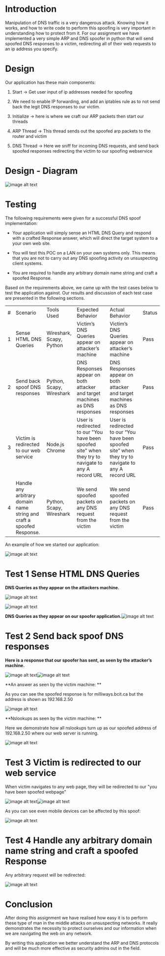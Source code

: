 # Introduction

Manipulation of DNS traffic is a very dangerous attack. Knowing how it works, and how to write code to perform this spoofing is very important in understanding how to protect from it. For our assignment we have implemented a very simple ARP and DNS spoofer in python that will send spoofed DNS responses to a victim, redirecting all of their web requests to an ip address you specify. 

# Design

Our application has these main components: 

1. Start → Get user input of ip addresses needed for spoofing

2. We need to enable IP forwarding, and add an iptables rule as to not send back the legit DNS responses to our victim.

3. Initialize → here is where we craft our ARP packets then start our threads

4. ARP Thread → This thread sends out the spoofed arp packets to the router and victim

5. DNS Thread → Here we sniff for incoming DNS requests, and send back spoofed responses redirecting the victim to our spoofing webservice

# Design - Diagram

![image alt text](/readme_images/image_0.png)

# Testing 

The following requirements were given for a successful DNS spoof implementation:

* Your application will simply sense an HTML DNS Query and respond with a crafted Response answer, which will direct the target system to a your own web site.

* You will test this POC on a LAN on your own systems only. This means that you are not to carry out any DNS spoofing activity on unsuspecting client systems.

* You are required to handle any arbitrary domain name string and craft a spoofed Response. 

Based on the requirements above, we came up with the test cases below to test the application against. Our results and discussion of each test case are presented in the following sections.

 

<table>
  <tr>
    <td>#</td>
    <td>Scenario</td>
    <td>Tools Used</td>
    <td>Expected Behavior</td>
    <td>Actual Behavior</td>
    <td>Status</td>
  </tr>
  <tr>
    <td>1</td>
    <td>Sense HTML DNS Queries </td>
    <td>Wireshark,
Scapy,
Python</td>
    <td>Victim’s DNS Queries appear on attacker’s machine</td>
    <td>Victim’s DNS Queries appear on attacker’s machine</td>
    <td>Pass</td>
  </tr>
  <tr>
    <td>2</td>
    <td>Send back spoof DNS responses</td>
    <td>Python, Scapy, Wireshark</td>
    <td>DNS Responses appear on both attacker and target machines as DNS responses</td>
    <td>DNS Responses appear on both attacker and target machines as DNS responses</td>
    <td>Pass</td>
  </tr>
  <tr>
    <td>3</td>
    <td>Victim is redirected to our web service</td>
    <td>Node.js
Chrome</td>
    <td>User is redirected to our "You have been spoofed site" when they try to navigate to any A record URL</td>
    <td>User is redirected to our “You have been spoofed site” when they try to navigate to any A record URL</td>
    <td>Pass




</td>
  </tr>
  <tr>
    <td>4</td>
    <td>Handle any arbitrary domain name string and craft a spoofed Response. 
</td>
    <td>Python,
Scapy,
Wireshark</td>
    <td>We send spoofed packets on any DNS request from the victim</td>
    <td>We send spoofed packets on any DNS request from the victim</td>
    <td>Pass</td>
  </tr>
</table>


An example of how we started our application: 

![image alt text](/readme_images/image_1.png)

# Test 1 Sense HTML DNS Queries

**DNS Queries as they appear on the attackers machine.**

![image alt text](/readme_images/image_2.png)

![image alt text](/readme_images/image_3.png)

**DNS Queries as they appear on our spoofer application.**![image alt text](/readme_images/image_4.png)

# Test 2 Send back spoof DNS responses

**Here is a response that our spoofer has sent, as seen by the attacker’s machine.**

![image alt text](/readme_images/image_5.png)![image alt text](/readme_images/image_6.png)

**An answer as seen by the victim machine: **

As you can see the spoofed response is for milliways.bcit.ca but the address is shown as 192.168.2.50

![image alt text](/readme_images/image_7.png)

**Nslookups as seen by the victim machine: **

Here we demonstrate how all nslookups turn up as our spoofed address of 192.168.2.50 where our web server is running.

![image alt text](/readme_images/image_8.png)

# Test 3 Victim is redirected to our web service

When victim navigates to any web page, they will be redirected to our "you have been spoofed webpage" 

![image alt text](/readme_images/image_9.png)![image alt text](/readme_images/image_10.png)

As you can see even mobile devices can be affected by this spoof: 

![image alt text](/readme_images/image_11.png)

# Test 4 Handle any arbitrary domain name string and craft a spoofed Response

Any arbitrary request will be redirected: 

![image alt text](/readme_images/image_12.png)

# Conclusion

After doing this assignment we have realised how easy it is to perform these type of man in the middle attacks on unsuspecting networks. It really demonstrates the necessity to protect ourselves and our information when we are navigating the web on any network. 

By writing this application we better understand the ARP and DNS protocols and will be much more effective as security admins out in the field. 

